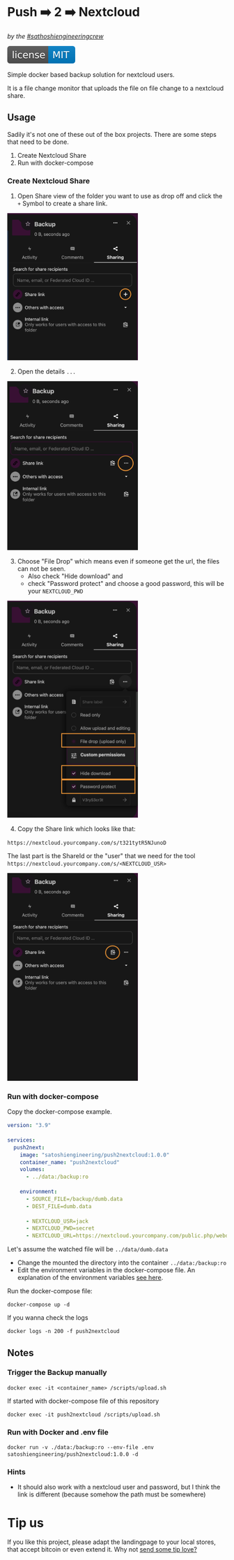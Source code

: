 # Push ➡️ 2 ➡️ Nextcloud

_by the [#sathoshiengineeringcrew](https://satoshiengineering.com/)_

[![MIT License Badge](docs/img/license-badge.svg)](LICENSE)

Simple docker based backup solution for nextcloud users.

It is a file change monitor that uploads the file on file change to a nextcloud share.


## Usage

Sadily it's not one of these out of the box projects. There are some steps that need to be done.

1. Create Nextcloud Share
2. Run with docker-compose

### Create Nextcloud Share

1. Open Share view of the folder you want to use as drop off and click the `+` Symbol to create a share link.
   
<img src="docs/img/share1.png" width="300"/>

2. Open the details `...`

<img src="docs/img/share2.png" width="300"/>

3. Choose "File Drop" which means even if someone get the url, the files can not be seen.
   - Also check "Hide download" and 
   - check "Password protect" and choose a good password, this will be your `NEXTCLOUD_PWD`

<img src="docs/img/share3.png" width="300"/>

4. Copy the Share link which looks like that:

`https://nextcloud.yourcompany.com/s/t321tytR5NJunoD`

The last part is the ShareId or the "user" that we need for the tool `https://nextcloud.yourcompany.com/s/<NEXTCLOUD_USR>`


<img src="docs/img/share4.png" width="300"/>


### Run with docker-compose

Copy the docker-compose example.

```yaml
version: "3.9"
  
services:
  push2next:
    image: "satoshiengineering/push2nextcloud:1.0.0"
    container_name: "push2nextcloud"
    volumes:
      - ../data:/backup:ro
      
    environment:
      - SOURCE_FILE=/backup/dumb.data
      - DEST_FILE=dumb.data

      - NEXTCLOUD_USR=jack
      - NEXTCLOUD_PWD=secret
      - NEXTCLOUD_URL=https://nextcloud.yourcompany.com/public.php/webdav/
```

Let's assume the watched file will be `../data/dumb.data`

- Change the mounted the directory into the container `../data:/backup:ro`
- Edit the environment variables in the docker-compose file. An explanation of the environment variables [see here](.env.example).

Run the docker-compose file:
```shell
docker-compose up -d
```

If you wanna check the logs
```shell
docker logs -n 200 -f push2nextcloud
```

## Notes

### Trigger the Backup manually

```shell
docker exec -it <container_name> /scripts/upload.sh
```

If started with docker-compose file of this repository
```shell
docker exec -it push2nextcloud /scripts/upload.sh
```

### Run with Docker and .env file
```shell
docker run -v ./data:/backup:ro --env-file .env satoshiengineering/push2nextcloud:1.0.0 -d 
```

### Hints
- It should also work with a nextcloud user and password, but I think the link is different (because somehow the path must be somewhere)

# Tip us

If you like this project, please adapt the landingpage to your local stores, that
accept bitcoin or even extend it. Why not [send some tip love?](https://legend.lnbits.com/tipjar/523)